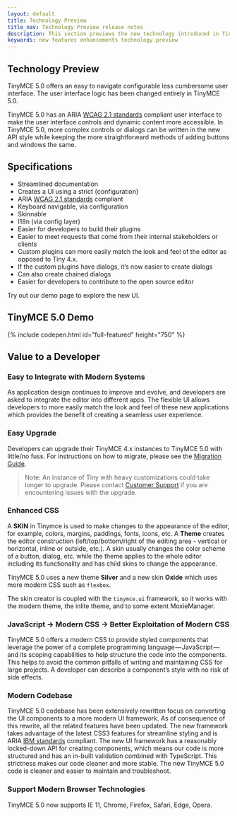 ```yaml
---
layout: default
title: Technology Preview
title_nav: Technology Preview release notes
description: This section previews the new technology introduced in Tiny 5.0.
keywords: new features enhancements technology preview
---
```


## Technology Preview

TinyMCE 5.0 offers an easy to navigate configurable less cumbersome user interface. The user interface logic has been changed entirely in TinyMCE 5.0.

TinyMCE 5.0 has an ARIA [WCAG 2.1 standards](https://www.w3.org/WAI/standards-guidelines/wcag/) compliant user interface to make the user interface controls and dynamic content more accessible. In TinyMCE 5.0, more complex controls or dialogs can be written in the new API style while keeping the more straightforward methods of adding buttons and windows the same.

## Specifications

* Streamlined documentation
* Creates a UI using a strict {configuration}
* ARIA [WCAG 2.1 standards](https://www.w3.org/WAI/standards-guidelines/wcag/) compliant
* Keyboard navigable, via configuration
* Skinnable
* I18n (via config layer)
* Easier for developers to build their plugins
* Easier to meet requests that come from their internal stakeholders or clients
* Custom plugins can more easily match the look and feel of the editor as opposed to Tiny 4.x.
* If the custom plugins have dialogs, it’s now easier to create dialogs
* Can also create chained dialogs
* Easier for developers to contribute to the open source editor

Try out our demo page to explore the new UI.

## TinyMCE 5.0 Demo

{% include codepen.html id="full-featured" height="750" %}

## Value to a Developer

<!-- ### ARIA - WCAG 2.1 Standards

- New Section -->

### Easy to Integrate with Modern Systems

As application design continues to improve and evolve, and developers are asked to integrate the editor into different apps. The flexible UI allows developers to more easily match the look and feel of these new applications which provides the benefit of creating a seamless user experience.

### Easy Upgrade

Developers can upgrade their TinyMCE 4.x instances to TinyMCE 5.0 with little/no fuss. For instructions on how to migrate, please see the [Migration Guide]({{site.baseurl}}/migrating-from-4.x).

> Note:  An instance of Tiny with heavy customizations could take longer to upgrade. Please contact [Customer Support](https://support.tiny.cloud) if you are encountering issues with the upgrade.

### Enhanced CSS

A **SKIN** in Tinymce is used to make changes to the appearance of the editor, for example, colors, margins, paddings, fonts, icons, etc. A **Theme** creates the editor construction (left/top/bottom/right of the editing area - vertical or horizontal, inline or outside, etc.). A skin usually changes the color scheme of a button, dialog, etc. while the theme applies to the whole editor including its functionality and has child skins to change the appearance.

TinyMCE  5.0 uses a new theme **Silver** and a new skin **Oxide** which uses more modern CSS such as `flexbox`.

The skin creator is coupled with the `tinymce.ui` framework, so it works with the modern theme, the inlite theme, and to some extent MoxieManager.

### JavaScript → Modern CSS → Better Exploitation of Modern CSS

TinyMCE 5.0 offers a modern CSS to provide styled components that leverage the power of a complete programming language — JavaScript — and its scoping capabilities to help structure the code into the components. This helps to avoid the common pitfalls of writing and maintaining CSS for large projects. A developer can describe a component’s style with no risk of side effects.

### Modern Codebase

TinyMCE 5.0 codebase has been extensively rewritten focus on converting the UI components to a more modern UI framework. As of consequence of this rewrite, all the related features have been updated. The new framework takes advantage of the latest CSS3 features for streamline styling and is ARIA [IBM standards](https://www.ibm.com/able/checklists.html) compliant. The new UI framework has a reasonably locked-down API for creating components, which means our code is more structured and has an in-built validation combined with TypeScript. This strictness makes our code cleaner and more stable. The new TinyMCE 5.0 code is cleaner and easier to maintain and troubleshoot.

### Support Modern Browser Technologies

TinyMCE 5.0 now supports IE 11, Chrome, Firefox, Safari, Edge, Opera.
